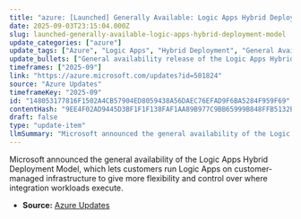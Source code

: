 ```yaml
---
title: "azure: [Launched] Generally Available: Logic Apps Hybrid Deployment Model"
date: 2025-09-03T23:15:04.000Z
slug: launched-generally-available-logic-apps-hybrid-deployment-model
update_categories: ["azure"]
update_tags: ["Azure", "Logic Apps", "Hybrid Deployment", "General Availability", "Integration", "On-premises", "Customer-managed"]
update_bullets: ["General availability release of the Logic Apps Hybrid Deployment Model.", "Allows hosting Logic Apps on customer-managed infrastructure (including on-premises environments).", "Provides customers greater flexibility and control over where integration workloads run.", "Helps address data residency, security, and compliance requirements by keeping workloads in managed locations.", "Enables hybrid integration scenarios that combine cloud and customer-controlled infrastructure."]
timeframes: ["2025-09"]
link: "https://azure.microsoft.com/updates?id=501824"
source: "Azure Updates"
timeframeKey: "2025-09"
id: "148053177816F1502A4CB57904ED8059438A56DAEC76EFAD9F6BA5284F959F69"
contentHash: "9EE4F02AD9445D3BF1F1F138FAF1AA89B977C9BB65999B848FFB5132E5E733C1"
draft: false
type: "update-item"
llmSummary: "Microsoft announced the general availability of the Logic Apps Hybrid Deployment Model, which lets customers run Logic Apps on customer-managed infrastructure to give more flexibility and control over where integration workloads execute."
---
```


Microsoft announced the general availability of the Logic Apps Hybrid Deployment Model, which lets customers run Logic Apps on customer-managed infrastructure to give more flexibility and control over where integration workloads execute.

- **Source:** [Azure Updates](https://azure.microsoft.com/updates?id=501824)
